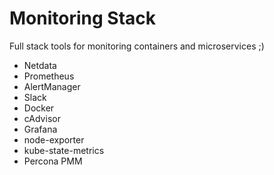 # Monitoring Stack
Full stack tools for monitoring containers and microservices ;)


* Netdata
* Prometheus
* AlertManager
* Slack
* Docker
* cAdvisor
* Grafana
* node-exporter
* kube-state-metrics
* Percona PMM 
